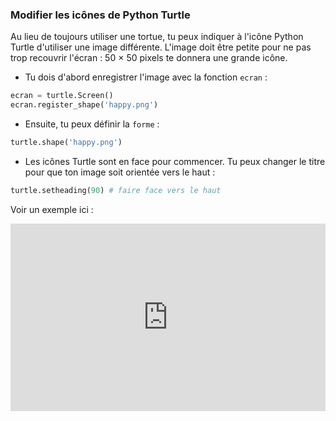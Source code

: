 ### Modifier les icônes de Python Turtle

Au lieu de toujours utiliser une tortue, tu peux indiquer à l'icône Python Turtle d'utiliser une image différente. L'image doit être petite pour ne pas trop recouvrir l'écran : 50 × 50 pixels te donnera une grande icône.

+ Tu dois d'abord enregistrer l'image avec la fonction `ecran` :

```python
ecran = turtle.Screen()
ecran.register_shape('happy.png') 
```

+ Ensuite, tu peux définir la `forme` :

```python
turtle.shape('happy.png')
```

+ Les icônes Turtle sont en face pour commencer. Tu peux changer le titre pour que ton image soit orientée vers le haut :

```python
turtle.setheading(90) # faire face vers le haut
```

Voir un exemple ici : 

<iframe src="https://trinket.io/embed/python/79c0501385?start=result" width="100%" height="300" frameborder="0" marginwidth="0" marginheight="0" allowfullscreen mark="crwd-mark"></iframe>
